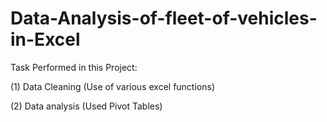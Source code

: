 # Data-Analysis-of-fleet-of-vehicles-in-Excel
Task  Performed in this Project:

(1) Data Cleaning (Use of various excel functions)

(2) Data analysis (Used Pivot Tables)
